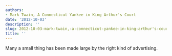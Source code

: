 ```yaml
---
authors:
- Mark Twain, A Connecticut Yankee in King Arthur's Court
date: '2012-10-03'
description: ''
slug: 2012-10-03-mark-twain,-a-connecticut-yankee-in-king-arthur's-court
title: ''
---
```

Many a small thing has been made large by the right kind of advertising.



